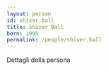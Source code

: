 ```yaml
---
layout: person
id: shiver.ball
title: Shiver Ball
born: 1995
permalink: /people/shiver.ball
---
```


Dettagli della persona 